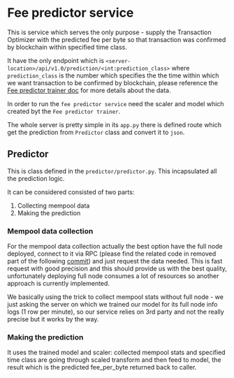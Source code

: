 # Fee predictor service
This is service which serves the only purpose - supply the Transaction Optimizer with the predicted fee per byte so that transaction was confirmed by blockchain within specified time class.

It have the only endpoint which is `<server-location>/api/v1.0/prediction/<int:prediction_class>` where `prediction_class` is the number which specifies the the time within which we want transaction to be confirmed by blockchain, please reference the [Fee predictor trainer doc](FeePredictorTrainer.md) for more details about the data.

In order to run the `fee predictor service` need the scaler and model which created byt the `Fee predictor trainer`.

The whole server is pretty simple in its `app.py` there is defined route which get the prediction from `Predictor` class and convert it to `json`.

## Predictor
This is class defined in the `predictor/predictor.py`. This incapsulated all the prediction logic.

It can be considered consisted of two parts:

1. Collecting mempool data
2. Making the prediction

### Mempool data collection

For the mempool data collection actually the best option have the full node deployed, connect to it via RPC (please find the related code in removed part of the following [commit](https://gitlab.inyar.ru/bitcoin-transaction-optimization/predictor-service/commit/acd2b1f4e3851246fc104c04f092de96177da632)) and just request the data needed. This is fast request with good precision and this should provide us with the best quality, unfortunately deploying full node consumes a lot of resources so another approach is currently implemented.

We basically using the trick to collect mempool stats without full node - we just asking the server on which we trained our model for its full node info logs (1 row per minute), so our service relies on 3rd party and not the really precise but it works by the way.

### Making the prediction
It uses the trained model and scaler: collected mempool stats and specified time class are going through scaled transform and then feed to model, the result which is the predicted fee_per_byte returned back to caller.